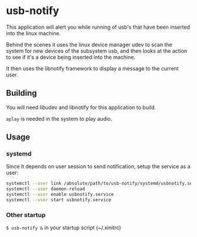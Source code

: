 # usb-notify
This application will alert you while running of usb's that have been inserted
into the linux machine.

Behind the scenes it uses the linux device manager udev
to scan the system for new devices of the subsystem usb, and then looks at the
action to see if it's a device being inserted into the machine.

It then uses the libnotify framework to display a message to the current user.

## Building
You will need libudev and libnotify for this application to build.

`aplay` is needed in the system to play audio.

## Usage
### systemd
Since it depends on user session to send notification, setup the service as a user:
```bash
systemctl --user link /absolute/path/to/usb-notify/systemd/usbnotify.service
systemctl --user daemon-reload
systemctl --user enable usbnotify.service
systemctl --user start usbnotify.service
```

### Other startup
`$ usb-notify &` in your startup script (~/.xinitrc)
